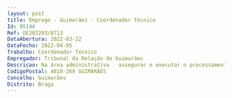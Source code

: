 ```yaml
--- 
layout: post
title: Emprego - Guimarães - Coordenador Técnico
Id: 95144
Ref: OE202203/0713
DataAbertura: 2022-03-22
DataFecho: 2022-04-05
Trabalho: Coordenador Técnico
Empregador: Tribunal da Relação de Guimarães
Descricao: Na área administrativa   assegurar e executar o processamento de vencimentos de todo o pessoal do quadro, recolha e tratamento dos ficheiros da CGA, SS, ADSE e outros   na área financeira e contabilística   controlar, registar e executar, todas as fases do procedimento com a aquisição de bens e serviços e seu pagamento, a gestão de contratos, a apreciação e tramitação dos pedidos de aposentação, contagem de tempo e juntas médicas, e coordenar as tarefas e serviços distribuidos ao pessoal operacional, designadamente, limpeza e higienização de todos os espaços do Tribunal, atendimento ao público na portaria, telefone, arquivo, reprografia. expedição de encomendas e correio, outras tarefas superiormente ordenadas e acompanhamento do sistema de avaliação SIADAP
CodigoPostal: 4810-269 GUIMARÃES
Concelho: Guimarães
Distrito: Braga
--- 
```

